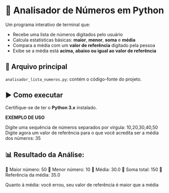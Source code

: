 # 🧮 Analisador de Números em Python

Um programa interativo de terminal que:
- Recebe uma lista de números digitados pelo usuário
- Calcula estatísticas básicas: **maior**, **menor**, **soma** e **média**
- Compara a média com um **valor de referência** digitado pela pessoa
- Exibe se a média está **acima, abaixo ou igual ao valor de referência**

## 📂 Arquivo principal

`analisador_lista_numeros.py`: contém o código-fonte do projeto.

## ▶️ Como executar

Certifique-se de ter o **Python 3.x** instalado.

**EXEMPLO DE USO**

Digite uma sequência de números separados por vírgula: 10,20,30,40,50
Digite agora um valor de referência para o que você acredita ser a média dos números: 35

📊 Resultado da Análise:
-------------------------
🔸 Maior número: 50
🔸 Menor número: 10
🔸 Média: 30.0
🔸 Soma total: 150
🔸 Referência da média: 35.0

Quanto à média: você errou, seu valor de referência é maior que a média
